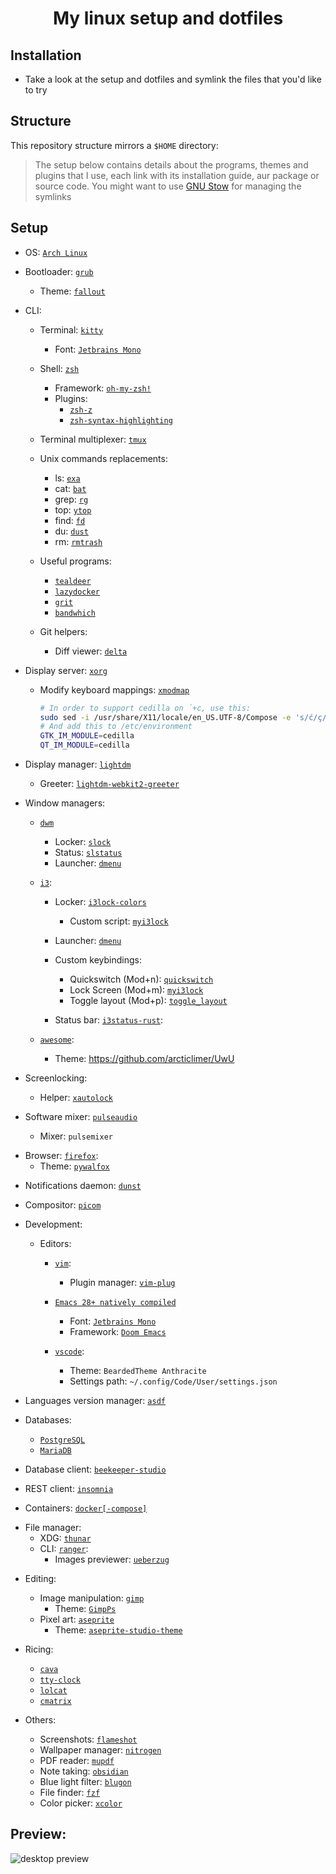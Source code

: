 <h1 align="center">My linux setup and dotfiles</h1>

## Installation

- Take a look at the setup and dotfiles and symlink the files that you'd like to try

## Structure

This repository structure mirrors a `$HOME` directory:

> The setup below contains details about the programs, themes and plugins that I use, each link with its installation guide, aur package or source code.
> You might want to use [GNU Stow](https://www.gnu.org/software/stow/) for managing the symlinks

## Setup

- OS: [`Arch Linux`](https://wiki.archlinux.org/title/Installation_guide)

- Bootloader: [`grub`](https://wiki.archlinux.org/title/GRUB)

  - Theme: [`fallout`](https://github.com/shvchk/fallout-grub-theme)

- CLI:

  - Terminal: [`kitty`](https://wiki.archlinux.org/title/Kitty#Installation)

    - Font: [`Jetbrains Mono`](https://archlinux.org/packages/community/any/ttf-jetbrains-mono)

  - Shell: [`zsh`](https://wiki.archlinux.org/index.php/zsh#Installation)

    - Framework: [`oh-my-zsh!`](https://github.com/ohmyzsh/ohmyzsh#basic-installation)
    - Plugins:
      - [`zsh-z`](https://github.com/agkozak/zsh-z#for-oh-my-zsh-users)
      - [`zsh-syntax-highlighting`](https://github.com/zsh-users/zsh-syntax-highlighting/blob/master/INSTALL.md#oh-my-zsh)

  - Terminal multiplexer: [`tmux`](https://wiki.archlinux.org/index.php/Tmux#Installation)

  - Unix commands replacements:

    - ls: [`exa`](https://github.com/ogham/exa#arch-linux)
    - cat: [`bat`](https://github.com/sharkdp/bat#on-arch-linux)
    - grep: [`rg`](https://github.com/BurntSushi/ripgrep#installation)
    - top: [`ytop`](https://github.com/cjbassi/ytop#installation)
    - find: [`fd`](https://github.com/sharkdp/fd#on-arch-linux)
    - du: [`dust`](https://github.com/bootandy/dust)
    - rm: [`rmtrash`](https://aur.archlinux.org/packages/rmtrash)

  - Useful programs:

    - [`tealdeer`](https://github.com/dbrgn/tealdeer)
    - [`lazydocker`](https://github.com/jesseduffield/lazydocker)
    - [`grit`](https://github.com/climech/grit)
    - [`bandwhich`](https://github.com/imsnif/bandwhich)

  - Git helpers:
    - Diff viewer: [`delta`](https://github.com/dandavison/delta#installation)

* Display server: [`xorg`](https://wiki.archlinux.org/index.php/xorg#Installation)

  - Modify keyboard mappings: [`xmodmap`](https://wiki.archlinux.org/index.php/xmodmap#Installation)
    ```bash
    # In order to support cedilla on ´+c, use this:
    sudo sed -i /usr/share/X11/locale/en_US.UTF-8/Compose -e 's/ć/ç/g' -e 's/Ć/Ç/g'
    # And add this to /etc/environment
    GTK_IM_MODULE=cedilla
    QT_IM_MODULE=cedilla
    ```

* Display manager: [`lightdm`](https://wiki.archlinux.org/index.php/LightDM#Installation)

  - Greeter: [`lightdm-webkit2-greeter`](https://archlinux.org/packages/community/x86_64/lightdm-webkit2-greeter)

* Window managers:

  - [`dwm`](https://github.com/arcticlimer/suckless/tree/master/dwm)

    - Locker: [`slock`](https://github.com/arcticlimer/suckless/tree/master/slock)
    - Status: [`slstatus`](https://github.com/arcticlimer/suckless/tree/master/slstatus)
    - Launcher: [`dmenu`](https://github.com/arcticlimer/suckless/tree/master/dmenu)

  - [`i3`](https://wiki.archlinux.org/title/i3#Installation):

    - Locker: [`i3lock-colors`](https://aur.archlinux.org/packages/i3lock-color/)

      - Custom script: [`myi3lock`](bin/myi3lock)

    - Launcher: [`dmenu`](https://github.com/arcticlimer/suckless/tree/master/dmenu)

    - Custom keybindings:

      - Quickswitch (Mod+n): [`quickswitch`](https://github.com/proxypoke/quickswitch-for-i3#installation)
      - Lock Screen (Mod+m): [`myi3lock`](bin/myi3lock)
      - Toggle layout (Mod+p): [`toggle_layout`](bin/toggle_layout)

    - Status bar: [`i3status-rust`](https://github.com/greshake/i3status-rust):

  - [`awesome`](https://wiki.archlinux.org/index.php/awesome#Installation):
    - Theme: https://github.com/arcticlimer/UwU

- Screenlocking:

  - Helper: [`xautolock`](https://archlinux.org/packages/community/x86_64/xautolock)

- Software mixer: [`pulseaudio`](https://wiki.archlinux.org/index.php/PulseAudio#Installation)

  - Mixer: `pulsemixer`

* Browser: [`firefox`](https://wiki.archlinux.org/index.php/Firefox#Installing):
  - Theme: [`pywalfox`](https://github.com/frewacom/pywalfox)

- Notifications daemon: [`dunst`](https://wiki.archlinux.org/index.php/Dunst#Installation)

- Compositor: [`picom`](https://wiki.archlinux.org/index.php/Picom#Installation)

- Development:

  - Editors:

    - [`vim`](https://wiki.archlinux.org/index.php/vim#Installation):

      - Plugin manager: [`vim-plug`](https://github.com/junegunn/vim-plug#installation)

    - [`Emacs 28+ natively compiled`](https://aur.archlinux.org/packages/emacs-native-comp-git)

      - Font: [`Jetbrains Mono`](https://archlinux.org/packages/community/any/ttf-jetbrains-mono)
      - Framework: [`Doom Emacs`](https://github.com/hlissner/doom-emacs#install)

    - [`vscode`](https://aur.archlinux.org/packages/visual-studio-code-bin/):

      - Theme: `BeardedTheme Anthracite`
      - Settings path: `~/.config/Code/User/settings.json`

* Languages version manager: [`asdf`](https://asdf-vm.com/#/core-manage-asdf?id=asdf)

* Databases:

  - [`PostgreSQL`](https://wiki.archlinux.org/index.php/PostgreSQL)
  - [`MariaDB`](https://wiki.archlinux.org/index.php/MariaDB)

* Database client: [`beekeeper-studio`](https://aur.archlinux.org/packages/beekeeper-studio-bin)
* REST client: [`insomnia`](https://aur.archlinux.org/packages/insomnia)
* Containers: [`docker[-compose]`](https://wiki.archlinux.org/index.php/Docker)

- File manager:
  - XDG: [`thunar`](https://wiki.archlinux.org/index.php/thunar#Installation)
  - CLI: [`ranger`](https://wiki.archlinux.org/index.php/ranger):
    - Images previewer: [`ueberzug`](https://archlinux.org/packages/community/x86_64/ueberzug)

* Editing:

  - Image manipulation: [`gimp`](https://wiki.archlinux.org/index.php/GIMP#Installation)
    - Theme: [`GimpPs`](https://github.com/doctormo/GimpPs#basic-installation)
  - Pixel art: [`aseprite`](https://aur.archlinux.org/packages/aseprite/)
    - Theme: [`aseprite-studio-theme`](https://github.com/Lyutria/aseprite-studio-theme#usage)

* Ricing:

  - [`cava`](https://aur.archlinux.org/packages/cava)
  - [`tty-clock`](https://aur.archlinux.org/packages/tty-clock)
  - [`lolcat`](https://archlinux.org/packages/community/any/lolcat)
  - [`cmatrix`](https://archlinux.org/packages/community/x86_64/cmatrix)

* Others:

  - Screenshots: [`flameshot`](https://wiki.archlinux.org/index.php/Flameshot)
  - Wallpaper manager: [`nitrogen`](https://wiki.archlinux.org/index.php/nitrogen)
  - PDF reader: [`mupdf`](https://wiki.archlinux.org/index.php/MuPDF#Installation)
  - Note taking: [`obsidian`](https://aur.archlinux.org/packages/obsidian-insider/)
  - Blue light filter: [`blugon`](https://aur.archlinux.org/packages/blugon)
  - File finder: [`fzf`](https://wiki.archlinux.org/index.php/fzf#Installation)
  - Color picker: [`xcolor`](https://github.com/Soft/xcolor#arch-linux)

## Preview:

<img src="https://i.imgur.com/9xersCi.png" alt="desktop preview">
